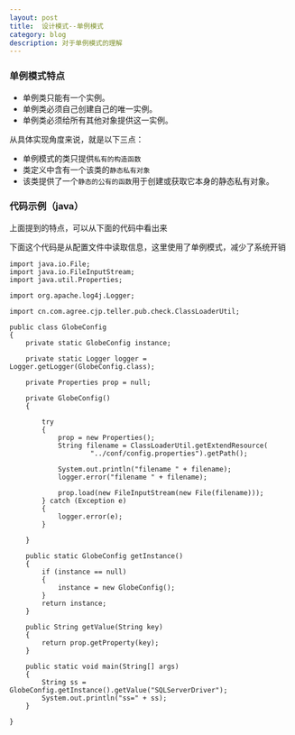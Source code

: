 ```yaml
---
layout: post
title:  设计模式--单例模式 
category: blog
description: 对于单例模式的理解
---
```



### 单例模式特点

* 单例类只能有一个实例。
* 单例类必须自己创建自己的唯一实例。
* 单例类必须给所有其他对象提供这一实例。

从具体实现角度来说，就是以下三点：

* 单例模式的类只提供`私有的构造函数`
* 类定义中含有一个该类的`静态私有对象`
* 该类提供了一个`静态的公有的函数`用于创建或获取它本身的静态私有对象。
	
### 代码示例（java）

上面提到的特点，可以从下面的代码中看出来

下面这个代码是从配置文件中读取信息，这里使用了单例模式，减少了系统开销


	import java.io.File;
	import java.io.FileInputStream;
	import java.util.Properties;

	import org.apache.log4j.Logger;

	import cn.com.agree.cjp.teller.pub.check.ClassLoaderUtil;

	public class GlobeConfig
	{
		private static GlobeConfig instance;

		private static Logger logger = Logger.getLogger(GlobeConfig.class);

		private Properties prop = null;

		private GlobeConfig()
		{

			try
			{
				prop = new Properties();
				String filename = ClassLoaderUtil.getExtendResource(
						"../conf/config.properties").getPath();

				System.out.println("filename " + filename);
				logger.error("filename " + filename);

				prop.load(new FileInputStream(new File(filename)));
			} catch (Exception e)
			{
				logger.error(e);
			}

		}

		public static GlobeConfig getInstance()
		{
			if (instance == null)
			{
				instance = new GlobeConfig();
			}
			return instance;
		}

		public String getValue(String key)
		{
			return prop.getProperty(key);
		}

		public static void main(String[] args)
		{
			String ss = GlobeConfig.getInstance().getValue("SQLServerDriver");
			System.out.println("ss=" + ss);
		}

	}